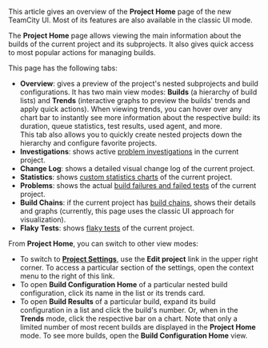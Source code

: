 [//]: # (title: Project Home Page)
[//]: # (auxiliary-id: Project Home Page)

This article gives an overview of the __Project Home__ page of the new TeamCity UI. Most of its features are also available in the classic UI mode.

The __Project Home__ page allows viewing the main information about the builds of the current project and its subprojects. It also gives quick access to most popular actions for managing builds.

This page has the following tabs:
* __Overview__: gives a preview of the project's nested subprojects and build configurations. It has two main view modes: __Builds__ (a hierarchy of build lists) and __Trends__ (interactive graphs to preview the builds' trends and apply quick actions). When viewing trends, you can hover over any chart bar to instantly see more information about the respective build: its duration, queue statistics, test results, used agent, and more.  
  This tab also allows you to quickly create nested projects down the hierarchy and configure favorite projects.
* __Investigations__: shows active [problem investigations](investigating-and-muting-build-failures.md) in the current project.
* __Change Log__: shows a detailed visual change log of the current project.
* __Statistics__: shows [custom statistics charts](custom-chart.md) of the current project.
* __Problems__: shows the actual [build failures and failed tests](investigating-and-muting-build-failures.md) of the current project.
* __Build Chains__: if the current project has [build chains](build-chain.md), shows their details and graphs (currently, this page uses the classic UI approach for visualization).
* __Flaky Tests__: shows [flaky tests](investigating-and-muting-build-failures.md#Flaky+Tests) of the current project.

From __Project Home__, you can switch to other view modes:
* To switch to __[Project Settings](project-administrator-guide.md#Edit+and+View+Modes)__, use the __Edit project__ link in the upper right corner. To access a particular section of the settings, open the context menu to the right of this link.
* To open __Build Configuration Home__ of a particular nested build configuration, click its name in the list or its trends card.
* To open __Build Results__ of a particular build, expand its build configuration in a list and click the build's number. Or, when in the __Trends__ mode, click the respective bar on a chart. Note that only a limited number of most recent builds are displayed in the __Project Home__ mode. To see more builds, open the __Build Configuration Home__ view.

